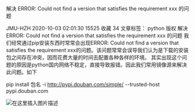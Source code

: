 解决 ERROR: Could not find a version that satisfies the requirement xxx 的问题

JMU-HZH 2020-10-03 02:01:30  15525  收藏 34
文章标签： python
版权
解决 ERROR: Could not find a version that satisfies the requirement xxx 的问题
我们经常通过pip安装东西时常常会出现ERROR: Could not find a version that satisfies the requirement xxx的问题。该问题常常会误导我们认为是下载的安装包之间存在冲突，因而花费大量的时间去配置各种各样的环境。
其实出现这个问题的原因是python国内网络不稳定，直接导致报错。因此我们常用镜像源来解决此问题。如下

pip install 包名 -i http://pypi.douban.com/simple/ --trusted-host pypi.douban.com


![在这里插入图片描述](https://img-blog.csdnimg.cn/20201003020034337.png#pic_center)